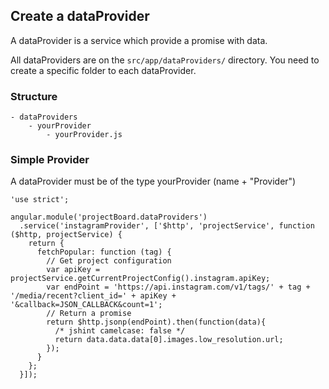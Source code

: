 ## Create a dataProvider

A dataProvider is a service which provide a promise with data.

All dataProviders are on the `src/app/dataProviders/` directory. You need to create a specific folder to each dataProvider.

### Structure
    - dataProviders
        - yourProvider
            - yourProvider.js

### Simple Provider

A dataProvider must be of the type yourProvider (name + "Provider")

    'use strict';

    angular.module('projectBoard.dataProviders')
      .service('instagramProvider', ['$http', 'projectService', function ($http, projectService) {
        return {
          fetchPopular: function (tag) {
            // Get project configuration
            var apiKey = projectService.getCurrentProjectConfig().instagram.apiKey;
            var endPoint = 'https://api.instagram.com/v1/tags/' + tag + '/media/recent?client_id=' + apiKey + '&callback=JSON_CALLBACK&count=1';
            // Return a promise
            return $http.jsonp(endPoint).then(function(data){
              /* jshint camelcase: false */
              return data.data.data[0].images.low_resolution.url;
            });
          }
        };
      }]);


